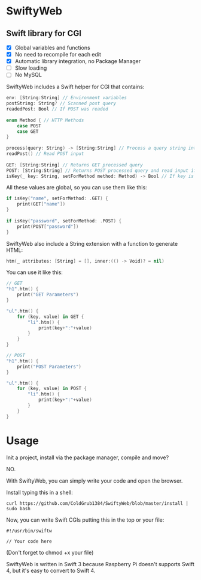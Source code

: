 # SwiftyWeb
## Swift library for CGI

- [x] Global variables and functions
- [x] No need to recompile for each edit
- [x] Automatic library integration, no Package Manager
- [ ] Slow loading
- [ ] No MySQL

SwiftyWeb includes a Swift helper for CGI that contains:

```swift
env: [String:String] // Environment variables
postString: String? // Scanned post query
readedPost: Bool // If POST was readed
    
enum Method { // HTTP Methods
    case POST
    case GET
}
    
process(query: String) -> [String:String] // Process a query string into a dictionary
readPost() // Read POST input
    
GET: [String:String] // Returns GET processed query
POST: [String:String] // Returns POST processed query and read input if it was not readed
isKey(_ key: String, setForMethod method: Method) -> Bool // If key is set in POST or GET
```
All these values are global, so you can use them like this:
```swift
if isKey("name", setForMethod: .GET) {
    print(GET["name"])
}
    
if isKey("password", setForMethod: .POST) {
    print(POST["password"])
}
```
SwiftyWeb also include a String extension with a function to generate HTML:
```swift
htm(_ attributes: [String] = [], inner:(() -> Void)? = nil)
```
You can use it like this:
```swift
// GET
"h1".htm() {
    print("GET Parameters")
}

"ul".htm() {
    for (key, value) in GET {
        "li".htm() {
            print(key+":"+value)
        }
    }
}

// POST
"h1".htm() {
    print("POST Parameters")
}

"ul".htm() {
    for (key, value) in POST {
        "li".htm() {
            print(key+":"+value)
        }
    }
}
```
# Usage
Init a project, install via the package manager, compile and move?

NO.

With SwiftyWeb, you can simply write your code and open the browser.


Install typing this in a shell:

    curl https://github.com/ColdGrub1384/SwiftyWeb/blob/master/install | sudo bash

Now, you can write Swift CGIs putting this in the top or your file:

    #!/usr/bin/swiftw
    
    // Your code here
(Don't forget to chmod +x your file)

SwiftyWeb is written in Swift 3 because Raspberry Pi doesn't supports Swift 4, but it's easy to convert to Swift 4.
